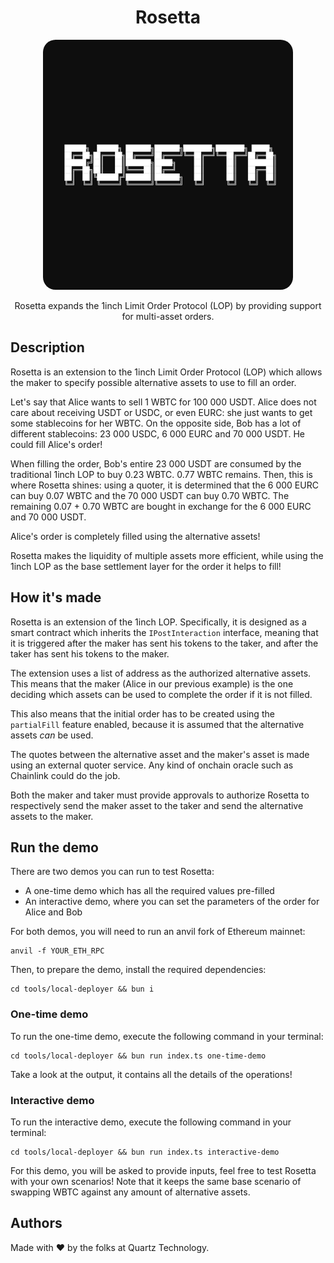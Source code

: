 # <h1 align="center"> Rosetta </h1>

<p align="center">
    <img src="LOGO.png" style="border-radius:5%" width="400" alt="">
</p>

<p align="center">
  Rosetta expands the 1inch Limit Order Protocol (LOP) by providing support for multi-asset orders.
</p>

## Description

Rosetta is an extension to the 1inch Limit Order Protocol (LOP) which allows the maker to specify possible alternative assets to use to fill an order. 

Let's say that Alice wants to sell 1 WBTC for 100 000 USDT. Alice does not care about receiving USDT or USDC, or even EURC: she just wants to get some
stablecoins for her WBTC.
On the opposite side, Bob has a lot of different stablecoins: 23 000 USDC, 6 000 EURC and 70 000 USDT. He could fill Alice's order!

When filling the order, Bob's entire 23 000 USDT are consumed by the traditional 1inch LOP to buy 0.23 WBTC. 0.77 WBTC remains.
Then, this is where Rosetta shines: using a quoter, it is determined that the 6 000 EURC can buy 0.07 WBTC and the 70 000 USDT can buy 0.70 WBTC.
The remaining 0.07 + 0.70 WBTC are bought in exchange for the 6 000 EURC and 70 000 USDT.

Alice's order is completely filled using the alternative assets! 

Rosetta makes the liquidity of multiple assets more efficient, while using the 1inch LOP as the base settlement layer for the order it helps to fill!

## How it's made

Rosetta is an extension of the 1inch LOP. Specifically, it is designed as a smart contract which inherits the `IPostInteraction` interface,
meaning that it is triggered after the maker has sent his tokens to the taker, and after the taker has sent his tokens to the maker.

The extension uses a list of address as the authorized alternative assets. This means that the maker (Alice in our previous example) is the one deciding
which assets can be used to complete the order if it is not filled.

This also means that the initial order has to be created using the `partialFill` feature enabled, because it is assumed that the alternative assets _can_ be used.

The quotes between the alternative asset and the maker's asset is made using an external quoter service. Any kind of onchain oracle such as Chainlink could do the job.

Both the maker and taker must provide approvals to authorize Rosetta to respectively send the maker asset to the taker and send the alternative assets to the maker.

## Run the demo

There are two demos you can run to test Rosetta:

- A one-time demo which has all the required values pre-filled
- An interactive demo, where you can set the parameters of the order for Alice and Bob

For both demos, you will need to run an anvil fork of Ethereum mainnet:
```shell
anvil -f YOUR_ETH_RPC
```

Then, to prepare the demo, install the required dependencies:
```shell
cd tools/local-deployer && bun i
```

### One-time demo

To run the one-time demo, execute the following command in your terminal:
```shell
cd tools/local-deployer && bun run index.ts one-time-demo
```

Take a look at the output, it contains all the details of the operations!

### Interactive demo

To run the interactive demo, execute the following command in your terminal:
```shell
cd tools/local-deployer && bun run index.ts interactive-demo
```

For this demo, you will be asked to provide inputs, feel free to test Rosetta with your own scenarios!
Note that it keeps the same base scenario of swapping WBTC against any amount of alternative assets.

## Authors

Made with :heart: by the folks at Quartz Technology.
